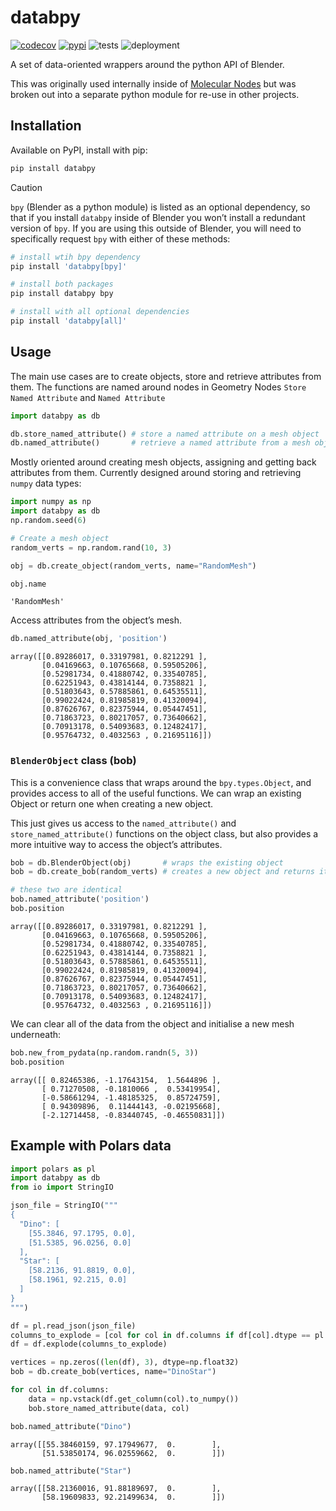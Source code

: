 # databpy


[![codecov](https://codecov.io/gh/BradyAJohnston/databpy/graph/badge.svg?token=KFuu67hzAz)](https://codecov.io/gh/BradyAJohnston/databpy)
[![pypi](https://img.shields.io/pypi/v/databpy.png)](https://pypi.org/project/databpy/)
![tests](https://github.com/bradyajohnston/databpy/actions/workflows/tests.yml/badge.svg)
![deployment](https://github.com/bradyajohnston/databpy/actions/workflows/ci-cd.yml/badge.svg)

A set of data-oriented wrappers around the python API of Blender.

This was originally used internally inside of [Molecular
Nodes](https://github.com/BradyAJohnston/MolecularNodes) but was broken
out into a separate python module for re-use in other projects.

## Installation

Available on PyPI, install with pip:

``` bash
pip install databpy
```

> [!CAUTION]
>
> `bpy` (Blender as a python module) is listed as an optional
> dependency, so that if you install `databpy` inside of Blender you
> won’t install a redundant version of `bpy`. If you are using this
> outside of Blender, you will need to specifically request `bpy` with
> either of these methods:
>
> ``` bash
> # install wtih bpy dependency
> pip install 'databpy[bpy]'
>
> # install both packages
> pip install databpy bpy
>
> # install with all optional dependencies
> pip install 'databpy[all]'
> ```

## Usage

The main use cases are to create objects, store and retrieve attributes
from them. The functions are named around nodes in Geometry Nodes
`Store Named Attribute` and `Named Attribute`

``` python
import databpy as db

db.store_named_attribute() # store a named attribute on a mesh object
db.named_attribute()       # retrieve a named attribute from a mesh object
```

Mostly oriented around creating mesh objects, assigning and getting back
attributes from them. Currently designed around storing and retrieving
`numpy` data types:

``` python
import numpy as np
import databpy as db
np.random.seed(6)

# Create a mesh object
random_verts = np.random.rand(10, 3)

obj = db.create_object(random_verts, name="RandomMesh")

obj.name
```

    'RandomMesh'

Access attributes from the object’s mesh.

``` python
db.named_attribute(obj, 'position')
```

    array([[0.89286017, 0.33197981, 0.8212291 ],
           [0.04169663, 0.10765668, 0.59505206],
           [0.52981734, 0.41880742, 0.33540785],
           [0.62251943, 0.43814144, 0.7358821 ],
           [0.51803643, 0.57885861, 0.64535511],
           [0.99022424, 0.81985819, 0.41320094],
           [0.87626767, 0.82375944, 0.05447451],
           [0.71863723, 0.80217057, 0.73640662],
           [0.70913178, 0.54093683, 0.12482417],
           [0.95764732, 0.4032563 , 0.21695116]])

### `BlenderObject` class (bob)

This is a convenience class that wraps around the `bpy.types.Object`,
and provides access to all of the useful functions. We can wrap an
existing Object or return one when creating a new object.

This just gives us access to the `named_attribute()` and
`store_named_attribute()` functions on the object class, but also
provides a more intuitive way to access the object’s attributes.

``` python
bob = db.BlenderObject(obj)       # wraps the existing object 
bob = db.create_bob(random_verts) # creates a new object and returns it already wrapped

# these two are identical
bob.named_attribute('position')
bob.position
```

    array([[0.89286017, 0.33197981, 0.8212291 ],
           [0.04169663, 0.10765668, 0.59505206],
           [0.52981734, 0.41880742, 0.33540785],
           [0.62251943, 0.43814144, 0.7358821 ],
           [0.51803643, 0.57885861, 0.64535511],
           [0.99022424, 0.81985819, 0.41320094],
           [0.87626767, 0.82375944, 0.05447451],
           [0.71863723, 0.80217057, 0.73640662],
           [0.70913178, 0.54093683, 0.12482417],
           [0.95764732, 0.4032563 , 0.21695116]])

We can clear all of the data from the object and initialise a new mesh
underneath:

``` python
bob.new_from_pydata(np.random.randn(5, 3))
bob.position
```

    array([[ 0.82465386, -1.17643154,  1.5644896 ],
           [ 0.71270508, -0.1810066 ,  0.53419954],
           [-0.58661294, -1.48185325,  0.85724759],
           [ 0.94309896,  0.11444143, -0.02195668],
           [-2.12714458, -0.83440745, -0.46550831]])

## Example with Polars data

``` python
import polars as pl
import databpy as db
from io import StringIO

json_file = StringIO("""
{
  "Dino": [
    [55.3846, 97.1795, 0.0],
    [51.5385, 96.0256, 0.0]
  ],
  "Star": [
    [58.2136, 91.8819, 0.0],
    [58.1961, 92.215, 0.0]
  ]
}
""")

df = pl.read_json(json_file)
columns_to_explode = [col for col in df.columns if df[col].dtype == pl.List(pl.List)]
df = df.explode(columns_to_explode)

vertices = np.zeros((len(df), 3), dtype=np.float32)
bob = db.create_bob(vertices, name="DinoStar")

for col in df.columns:
    data = np.vstack(df.get_column(col).to_numpy())
    bob.store_named_attribute(data, col)

bob.named_attribute("Dino")
```

    array([[55.38460159, 97.17949677,  0.        ],
           [51.53850174, 96.02559662,  0.        ]])

``` python
bob.named_attribute("Star")
```

    array([[58.21360016, 91.88189697,  0.        ],
           [58.19609833, 92.21499634,  0.        ]])
